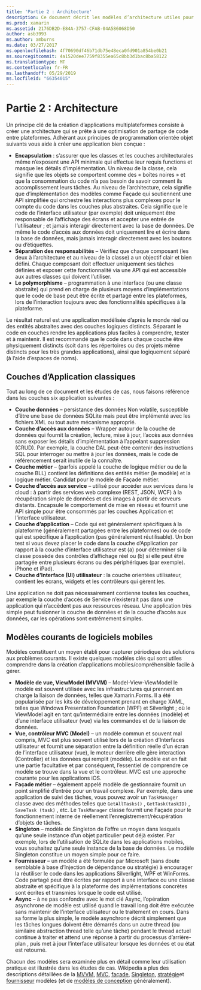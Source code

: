 ```yaml
---
title: 'Partie 2 : Architecture'
description: Ce document décrit les modèles d’architecture utiles pour générer des applications inter-plateformes. Il aborde les couches d’application classiques (couche de données, couche d’accès aux données, etc.) et des modèles logiciels mobiles courants (MVVM, MVC, etc.).
ms.prod: xamarin
ms.assetid: 2176DB2D-E84A-3757-CFAB-04A586068D50
author: asb3993
ms.author: amburns
ms.date: 03/27/2017
ms.openlocfilehash: 4f70690df46b71db75e48eca0fd901a854be0b21
ms.sourcegitcommit: 4a1520dee7759f8355ea65c8bb3d1bac8ba58122
ms.translationtype: MT
ms.contentlocale: fr-FR
ms.lasthandoff: 05/29/2019
ms.locfileid: "66354015"
---
```

# <a name="part-2---architecture"></a>Partie 2 : Architecture

Un principe clé de la création d’applications multiplateformes consiste à créer une architecture qui se prête à une optimisation de partage de code entre plateformes. Adhérant aux principes de programmation orientée objet suivants vous aide à créer une application bien conçue :

-   **Encapsulation** : s’assurer que les classes et les couches architecturales même n’exposent une API minimale qui effectue leur requis functions et masque les détails d’implémentation. Un niveau de la classe, cela signifie que les objets se comportent comme des « boîtes noires » et que la consommation du code n’a pas besoin de savoir comment ils accomplissement leurs tâches. Au niveau de l’architecture, cela signifie que d’implémentation des modèles comme Façade qui soutiennent une API simplifiée qui orchestre les interactions plus complexes pour le compte du code dans les couches plus abstraites. Cela signifie que le code de l’interface utilisateur (par exemple) doit uniquement être responsable de l’affichage des écrans et accepter une entrée de l’utilisateur ; et jamais interagir directement avec la base de données. De même le code d’accès aux données doit uniquement lire et écrire dans la base de données, mais jamais interagir directement avec les boutons ou d’étiquettes.
-   **Séparation des responsabilités** – Vérifiez que chaque composant (les deux à l’architecture et au niveau de la classe) a un objectif clair et bien défini. Chaque composant doit effectuer uniquement ses tâches définies et exposer cette fonctionnalité via une API qui est accessible aux autres classes qui doivent l’utiliser.
-   **Le polymorphisme** – programmation à une interface (ou une classe abstraite) qui prend en charge de plusieurs moyens d’implémentations que le code de base peut être écrite et partagé entre les plateformes, lors de l’interaction toujours avec des fonctionnalités spécifiques à la plateforme.


Le résultat naturel est une application modélisée d’après le monde réel ou des entités abstraites avec des couches logiques distincts. Séparant le code en couches rendre les applications plus faciles à comprendre, tester et à maintenir. Il est recommandé que le code dans chaque couche être physiquement distincts (soit dans les répertoires ou des projets même distincts pour les très grandes applications), ainsi que logiquement séparé (à l’aide d’espaces de noms).

 <a name="Typical_Application_Layers" />


## <a name="typical-application-layers"></a>Couches d’Application classiques

Tout au long de ce document et les études de cas, nous faisons référence dans les couches six application suivantes :

-   **Couche données** – persistance des données Non volatile, susceptible d’être une base de données SQLite mais peut être implémenté avec les fichiers XML ou tout autre mécanisme approprié.
-   **Couche d’accès aux données** – Wrapper autour de la couche de données qui fournit la création, lecture, mise à jour, l’accès aux données sans exposer les détails d’implémentation à l’appelant suppression (CRUD). Par exemple, la couche DAL peut-être contenir des instructions SQL pour interroger ou mettre à jour les données, mais le code de référencement serait inutile de la connaître.
-   **Couche métier** – (parfois appelé la couche de logique métier ou de la couche BLL) contient les définitions des entités métier (le modèle) et la logique métier. Candidat pour le modèle de Façade métier.
-   **Couche d’accès aux service** – utilisé pour accéder aux services dans le cloud : à partir des services web complexe (REST, JSON, WCF) à la récupération simple de données et des images à partir de serveurs distants. Encapsule le comportement de mise en réseau et fournit une API simple pour être consommés par les couches Application et l’interface utilisateur.
-   **Couche d’application** – Code qui est généralement spécifiques à la plateforme (généralement partagées entre les plateformes) ou de code qui est spécifique à l’application (pas généralement réutilisable). Un bon test si vous devez placer le code dans la couche d’Application par rapport à la couche d’interface utilisateur est (a) pour déterminer si la classe possède des contrôles d’affichage réel ou (b) si elle peut être partagée entre plusieurs écrans ou des périphériques (par exemple). iPhone et iPad).
-   **Couche d’Interface (UI) utilisateur** : la couche orientées utilisateur, contient les écrans, widgets et les contrôleurs qui gèrent les.


Une application ne doit pas nécessairement contienne toutes les couches, par exemple la couche d’accès de Service n’existerait pas dans une application qui n’accèdent pas aux ressources réseau. Une application très simple peut fusionner la couche de données et de la couche d’accès aux données, car les opérations sont extrêmement simples.

 <a name="Common_Mobile_Software_Patterns" />


## <a name="common-mobile-software-patterns"></a>Modèles courants de logiciels mobiles

Modèles constituent un moyen établi pour capturer périodique des solutions aux problèmes courants. Il existe quelques modèles clés qui sont utiles comprendre dans la création d’applications mobiles/compréhensible facile à gérer.

-   **Modèle de vue, ViewModel (MVVM)** – Model-View-ViewModel le modèle est souvent utilisée avec les infrastructures qui prennent en charge la liaison de données, telles que Xamarin.Forms. Il a été popularisée par les kits de développement prenant en charge XAML, telles que Windows Presentation Foundation (WPF) et Silverlight ; où le ViewModel agit en tant qu’intermédiaire entre les données (modèle) et d’une interface utilisateur (vue) via les commandes et de la liaison de données.
-   **Vue, contrôleur MVC (Model)** – un modèle commun et souvent mal compris, MVC est plus souvent utilisé lors de la création d’Interfaces utilisateur et fournit une séparation entre la définition réelle d’un écran de l’interface utilisateur (vue), le moteur derrière elle gère interaction (Controller) et les données qui remplit (modèle). Le modèle est en fait une partie facultative et par conséquent, l’essentiel de comprendre ce modèle se trouve dans la vue et le contrôleur. MVC est une approche courante pour les applications iOS.
-   **Façade métier** – également appelé modèle de gestionnaire fournit un point simplifié d’entrée pour un travail complexe. Par exemple, dans une application de suivi des tâches, vous pouvez avoir un `TaskManager` classe avec des méthodes telles que `GetAllTasks()` , `GetTask(taskID)` , `SaveTask (task)` , etc. Le `TaskManager` classe fournit une Façade pour le fonctionnement interne de réellement l’enregistrement/récupération d’objets de tâches.
-   **Singleton** – modèle de Singleton de l’offre un moyen dans lesquels qu’une seule instance d’un objet particulier peut déjà exister. Par exemple, lors de l’utilisation de SQLite dans les applications mobiles, vous souhaitez qu’une seule instance de la base de données. Le modèle Singleton constitue un moyen simple pour ce faire.
-   **Fournisseur** – un modèle a été formulée par Microsoft (sans doute semblable à base d’Injection de dépendance ou stratégie) à encourager la réutiliser le code dans les applications Silverlight, WPF et WinForms. Code partagé peut être écrites par rapport à une interface ou une classe abstraite et spécifique à la plateforme des implémentations concrètes sont écrites et transmies lorsque le code est utilisé.
-   **Async** – à ne pas confondre avec le mot clé Async, l’opération asynchrone de modèle est utilisé quand le travail long doit être exécutée sans maintenir de l’interface utilisateur ou le traitement en cours. Dans sa forme la plus simple, le modèle asynchrone décrit simplement que les tâches longues doivent être démarrés dans un autre thread (ou similaire abstraction thread telle qu’une tâche) pendant le thread actuel continue à traiter et attend une réponse à partir du processus d’arrière-plan , puis met à jour l’interface utilisateur lorsque les données et ou état est retourné.


Chacun des modèles sera examinée plus en détail comme leur utilisation pratique est illustrée dans les études de cas. Wikipedia a plus des descriptions détaillées de la [MVVM](https://en.wikipedia.org/wiki/Model–view–viewmodel), [MVC](https://en.wikipedia.org/wiki/Model–view–controller), [façade](https://en.wikipedia.org/wiki/Facade_pattern), [Singleton](https://en.wikipedia.org/wiki/Singleton_pattern), [stratégie](https://en.wikipedia.org/wiki/Strategy_pattern)et [fournisseur](https://en.wikipedia.org/wiki/Provider_model) modèles (et de [modèles de conception](https://en.wikipedia.org/wiki/Design_Patterns) généralement).
